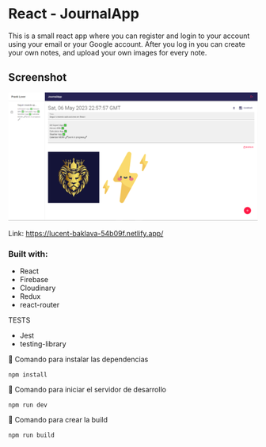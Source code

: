 # React - JournalApp

This is a small react app where you can register and login to your account using your email or your Google account.
After you log in you can create your own notes, and upload your own images for every note.

## Screenshot

![](/screenshot.png)

Link: https://lucent-baklava-54b09f.netlify.app/

### Built with:

- React
- Firebase
- Cloudinary
- Redux
- react-router

TESTS 
- Jest 
- testing-library

🔧 Comando para instalar las dependencias 

```
npm install
```
🔧 Comando para iniciar el servidor de desarrollo
```
npm run dev
```
🔧 Comando para crear la build
```
npm run build
```
